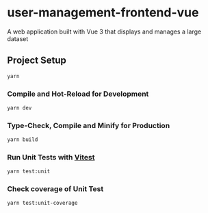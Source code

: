 # user-management-frontend-vue

A web application built with Vue 3 that displays and manages a large dataset

## Project Setup

```sh
yarn
```

### Compile and Hot-Reload for Development

```sh
yarn dev
```

### Type-Check, Compile and Minify for Production

```sh
yarn build
```

### Run Unit Tests with [Vitest](https://vitest.dev/)

```sh
yarn test:unit
```

### Check coverage of Unit Test

```sh
yarn test:unit-coverage
```
